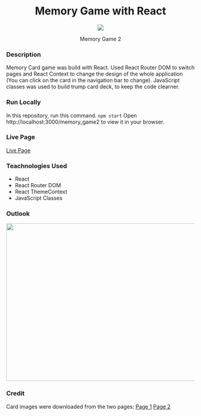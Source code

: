 <h1 align="center">Memory Game with React</h1>
<p align="center" width="100%">
<img src='https://res.cloudinary.com/dmaijlcxd/image/upload/v1680535120/two_designs_v2b0lz.png'>
</p>
<p align="center">
  Memory Game 2
</p>

### Description 
  Memory Card game was build with React. Used React Router DOM to switch pages and React Context to change the design of the whole application (You can click on the card in the navigation bar to change). JavaScript classes was used to build trump card deck, to keep the code clearner.  


### Run Locally
In this repository, run this command.
```npm start```
Open http://localhost:3000/memory_game2 to view it in your browser.


### Live Page
[Live Page](https://satoshi-sh.github.io/memory_game2/)


### Teachnologies Used 
- React
- React Router DOM
- React ThemeContext
- JavaScript Classes

### Outlook
<p align="center" width="50%" height="50%">
<img src='https://github.com/Satoshi-Sh/git_resource/blob/main/memory_game.gif' width="550" height="420">
</p>


### Credit 
Card images were downloaded from the two pages:
[Page 1](https://en.wikipedia.org/wiki/Standard_52-card_deck)
[Page 2](https://tekeye.uk/playing_cards/svg-playing-cards)


